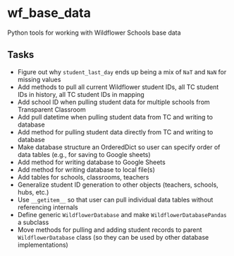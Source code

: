 # wf_base_data

Python tools for working with Wildflower Schools base data

## Tasks
* Figure out why `student_last_day` ends up being a mix of `NaT` and `NaN` for missing values
* Add methods to pull all current Wildflower student IDs, all TC student IDs in history, all TC student IDs in mapping
* Add school ID when pulling student data for multiple schools from Transparent Classroom
* Add pull datetime when pulling student data from TC and writing to database
* Add method for pulling student data directly from TC and writing to database
* Make database structure an OrderedDict so user can specify order of data tables (e.g., for saving to Google sheets)
* Add method for writing database to Google Sheets
* Add method for writing database to local file(s)
* Add tables for schools, classrooms, teachers
* Generalize student ID generation to other objects (teachers, schools, hubs, etc.)
* Use `__getitem__` so that user can pull individual data tables without referencing internals
* Define generic `WildflowerDatabase` and make `WildflowerDatabasePandas` a subclass
* Move methods for pulling and adding student records to parent `WildflowerDatabase` class (so they can be used by other database implementations)
